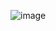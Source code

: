 ![image](https://github.com/matheustakano/focustimer/assets/71953842/f8b0b794-46ce-4184-b5c2-e5367aa03b39)
